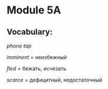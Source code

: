 
Module 5A
===

Vocabulary:
---

*phone tap*

*imminent* = неизбежный

*fled* = бежать, исчезать

*scarce* = дефицитный, недостаточный
